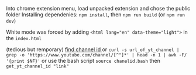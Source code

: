 Into chrome extension menu, load unpacked extension and chose the public folder
Installing dependenies: `npm install`, then `npm run build` (or  `npm run dev`)

White mode was forced by adding `<html lang="en" data-theme="light">` in the `index.html`

(tedious but remporary) [find channel id ](https://mixedanalytics.com/blog/find-a-youtube-channel-id/) or
`curl -s url_of_yt_channel | grep -o 'https://www.youtube.com/channel/[^"]*' | head -n 1 | awk -F/ '{print $NF}'`
or use the bash script `source chanelid.bash` then `get_yt_channel_id "link" `
